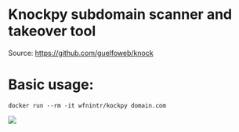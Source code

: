 # Knockpy subdomain scanner and takeover tool
Source: <https://github.com/guelfoweb/knock>  

# Basic usage:
```
docker run --rm -it wfnintr/kockpy domain.com
```

![](https://user-images.githubusercontent.com/41558/29026398-dcd76fba-7b7b-11e7-9aa8-344637522c76.png)


